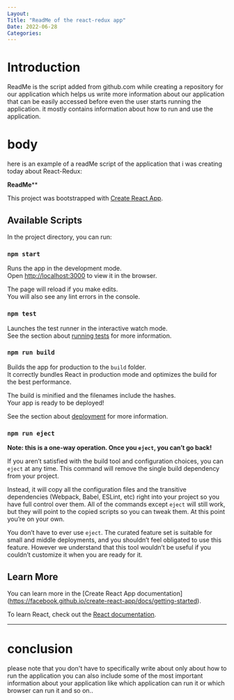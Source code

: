 ```yaml
---
Layout:
Title: "ReadMe of the react-redux app"
Date: 2022-06-28
Categories:
---
```


# Introduction

ReadMe is the script added from github.com while creating a repository for our application
which helps us write more information about our application that can be easily accessed
before even the user starts running the application. it mostly contains information about how 
to run and use the application.

# body 
here is an example of a readMe script of the application that i was creating today about 
React-Redux:


**********************************************ReadMe************************************************

This project was bootstrapped with [Create React App](https://github.com/facebook/create-react-app).

## Available Scripts

In the project directory, you can run:

### `npm start`

Runs the app in the development mode.<br>
Open [http://localhost:3000](http://localhost:3000) to view it in the browser.

The page will reload if you make edits.<br>
You will also see any lint errors in the console.

### `npm test`

Launches the test runner in the interactive watch mode.<br>
See the section about [running tests](https://facebook.github.io/create-react-app/docs/running-tests) 
for more information.

### `npm run build`

Builds the app for production to the `build` folder.<br>
It correctly bundles React in production mode and optimizes the build for the best performance.

The build is minified and the filenames include the hashes.<br>
Your app is ready to be deployed!

See the section about [deployment](https://facebook.github.io/create-react-app/docs/deployment) 
for more information.

### `npm run eject`

**Note: this is a one-way operation. Once you `eject`, you can’t go back!**

If you aren’t satisfied with the build tool and configuration choices, you can `eject` at any time. 
This command will remove the single build dependency from your project.

Instead, it will copy all the configuration files and the transitive dependencies (Webpack, Babel, 
ESLint, etc) right into your project so you have full control over them. 
All of the commands except `eject` will still work, 
but they will point to the copied scripts so you can tweak them. At this point you’re on your own.

You don’t have to ever use `eject`. 
The curated feature set is suitable for small and middle deployments, 
and you shouldn’t feel obligated to use this feature. 
However we understand that this tool wouldn’t be useful if you couldn’t customize it when you are 
ready for it.

## Learn More

You can learn more in the [Create React App documentation]
(https://facebook.github.io/create-react-app/docs/getting-started).

To learn React, check out the [React documentation](https://reactjs.org/).


****************************************************************************************************

# conclusion
please note that you don't have to specifically write about only about how to run the application
you can also include some of the most important information about your application like which application
can run it or which browser can run it and so on..